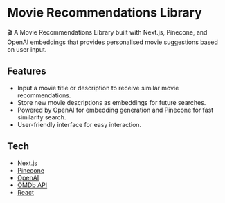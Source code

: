 # Movie Recommendations Library

🎬 A Movie Recommendations Library built with Next.js, Pinecone, and OpenAI embeddings that provides personalised movie suggestions based on user input.

## Features

- Input a movie title or description to receive similar movie recommendations.
- Store new movie descriptions as embeddings for future searches.
- Powered by OpenAI for embedding generation and Pinecone for fast similarity search.
- User-friendly interface for easy interaction.

## Tech

- [Next.js](https://nextjs.org/)
- [Pinecone](https://www.pinecone.io/)
- [OpenAI](https://openai.com/)
- [OMDb API](http://www.omdbapi.com/)
- [React](https://reactjs.org/)


